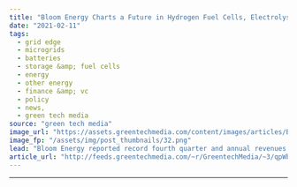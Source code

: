 ```yaml
---
title: "Bloom Energy Charts a Future in Hydrogen Fuel Cells, Electrolysis and Carbon Capture"
date: "2021-02-11"
tags: 
  - grid edge
  - microgrids
  - batteries
  - storage &amp; fuel cells
  - energy
  - other energy
  - finance &amp; vc
  - policy
  - news,
  - green tech media
source: "green tech media"
image_url: "https://assets.greentechmedia.com/content/images/articles/Bloom_Energy_XL.jpg"
image_fp: "/assets/img/post_thumbnails/32.png"
lead: "Bloom Energy reported record fourth quarter and annual revenues on Wednesday and upped its target to reach profitability to 2021, a year ahead of schedule. A fourth-quarter sales surge brought annual fuel cell deliveries to 132.6 megawatts, while an  ..."
article_url: "http://feeds.greentechmedia.com/~r/GreentechMedia/~3/qpWbX8SEEM4/bloom-energy-sees-future-in-hydrogen-fuel-cells-electrolysis-and-carbon-capture"
---
```


---
